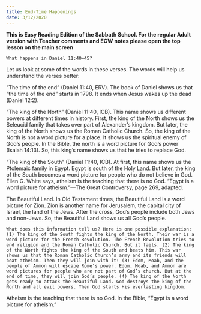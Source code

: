 ```yaml
---
title: End-Time Happenings
date: 3/12/2020
---
```


 **This is Easy Reading Edition of the Sabbath School. For the regular Adult version with Teacher comments and EGW notes please open the top lesson on the main screen** 

`What happens in Daniel 11:40–45?`

Let us look at some of the words in these verses. The words will help us understand the verses better:

“The time of the end” (Daniel 11:40, ERV). The book of Daniel shows us that “the time of the end” starts in 1798. It ends when Jesus wakes up the dead (Daniel 12:2).

“The king of the North” (Daniel 11:40, ICB). This name shows us different powers at different times in history. First, the king of the North shows us the Seleucid family that takes over part of Alexander’s kingdom. But later, the king of the North shows us the Roman Catholic Church. So, the king of the North is not a word picture for a place. It shows us the spiritual enemy of God’s people. In the Bible, the north is a word picture for God’s power (Isaiah 14:13). So, this king’s name shows us that he tries to replace God.

“The king of the South” (Daniel 11:40, ICB). At first, this name shows us the Ptolemaic family in Egypt. Egypt is south of the Holy Land. But later, the king of the South becomes a word picture for people who do not believe in God. Ellen G. White says, atheism is the teaching that there is no God. “Egypt is a word picture for atheism.”—The Great Controversy, page 269, adapted.

The Beautiful Land. In Old Testament times, the Beautiful Land is a word picture for Zion. Zion is another name for Jerusalem, the capital city of Israel, the land of the Jews. After the cross, God’s people include both Jews and non-Jews. So, the Beautiful Land shows us all God’s people.

`What does this information tell us? Here is one possible explanation: (1) The king of the South fights the king of the North. Their war is a word picture for the French Revolution. The French Revolution tries to end religion and the Roman Catholic Church. But it fails. (2) The king of the North fights the king of the South and beats him. This war shows us that the Roman Catholic Church’s army and its friends will beat atheism. Then they will join with it! (3) Edom, Moab, and the people of Ammon will escape Rome’s power. Edom, Moab, and Ammon are word pictures for people who are not part of God’s church. But at the end of time, they will join God’s people. (4) The king of the North gets ready to attack the Beautiful Land. God destroys the king of the North and all evil powers. Then God starts His everlasting kingdom.`

Atheism is the teaching that there is no God. In the Bible, “Egypt is a word picture for atheism.”
